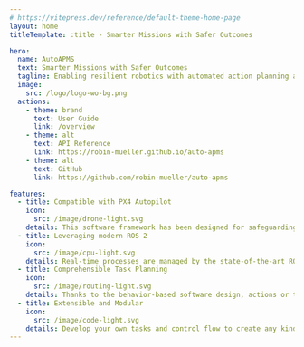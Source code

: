 ```yaml
---
# https://vitepress.dev/reference/default-theme-home-page
layout: home
titleTemplate: :title - Smarter Missions with Safer Outcomes

hero:
  name: AutoAPMS
  text: Smarter Missions with Safer Outcomes
  tagline: Enabling resilient robotics with automated action planning and mission safeguarding
  image:
    src: /logo/logo-wo-bg.png
  actions:
    - theme: brand
      text: User Guide
      link: /overview
    - theme: alt
      text: API Reference
      link: https://robin-mueller.github.io/auto-apms
    - theme: alt
      text: GitHub
      link: https://github.com/robin-mueller/auto-apms

features:
  - title: Compatible with PX4 Autopilot
    icon: 
      src: /image/drone-light.svg
    details: This software framework has been designed for safeguarding missions executed by unmanned systems running PX4
  - title: Leveraging modern ROS 2
    icon: 
      src: /image/cpu-light.svg
    details: Real-time processes are managed by the state-of-the-art ROS 2 middleware
  - title: Comprehensible Task Planning
    icon: 
      src: /image/routing-light.svg
    details: Thanks to the behavior-based software design, actions or tasks can be created using a high level of abstraction
  - title: Extensible and Modular
    icon: 
      src: /image/code-light.svg
    details: Develop your own tasks and control flow to create any kind of behavior you'd like
---
```


